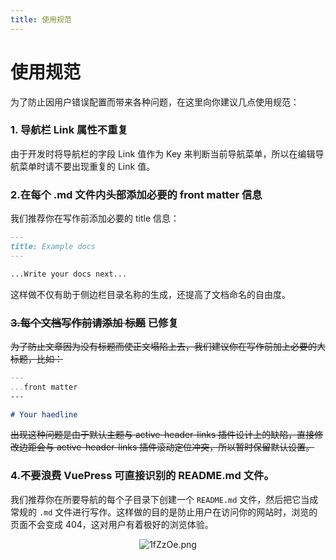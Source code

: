 ```yaml
---
title: 使用规范
---
```


# 使用规范

为了防止因用户错误配置而带来各种问题，在这里向你建议几点使用规范：

### 1. 导航栏 Link 属性不重复

由于开发时将导航栏的字段 Link 值作为 Key 来判断当前导航菜单，所以在编辑导航菜单时请不要出现重复的 Link 值。

### 2.在每个 .md 文件内头部添加必要的 front matter 信息

我们推荐你在写作前添加必要的 title 信息：
```md
---
title: Example docs
---

...Write your docs next...
```
这样做不仅有助于侧边栏目录名称的生成，还提高了文档命名的自由度。

### ~~3.每个文档写作前请添加 标题~~ <a-tag color="red">已修复</a-tag>

~~为了防止文章因为没有标题而使正文塌陷上去，我们建议你在写作前加上必要的大标题，比如：~~
```md
---
...front matter
---

# Your haedline
```
~~出现这种问题是由于默认主题与 active-header-links 插件设计上的缺陷，直接修改边距会与 active-header-links 插件滚动定位冲突，所以暂时保留默认设置。~~

### 4.不要浪费 VuePress 可直接识别的 README.md 文件。
我们推荐你在所要导航的每个子目录下创建一个 `README.md` 文件，然后把它当成常规的 `.md` 文件进行写作。这样做的目的是防止用户在访问你的网站时，浏览的页面不会变成 404，这对用户有着极好的浏览体验。  

<p align="center"> 

<img src="https://s2.ax1x.com/2020/02/09/1fZzOe.png" alt="1fZzOe.png" border="0" />

</p>

